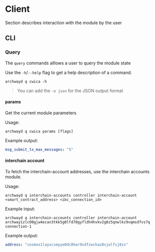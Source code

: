 # Client

Section describes interaction with the module by the user

## CLI

### Query

The `query` commands alllows a user to query the module state

Use the `-h`/`--help` flag to get a help description of a command.

`archwayd q cwica -h`

> You can add the `-o json` for the JSON output format

#### params

Get the current module parameters

Usage:

`archwayd q cwica params [flags]`

Example output:

```yaml
msg_submit_tx_max_messages: "5"
```

#### interchain account

To fetch the interchain-account addresses, use the interchain accounts module.

Usage: 

`archwayd q interchain-accounts controller interchain-account <smart_contract_address> <ibc_connection_id>`

Example input:

`archwayd q interchain-accounts controller interchain-account archway1zlc00gjw4ecan3tkk5g0lfd78gyfldh4hvkv2g8z5qnwlkz9vqmsdfvs7q connection-1`

Example output:

```yaml
address: "cosmos1layxcsmyye0dc0har9sdfzwckaz8sjwlfsj8zs"
```